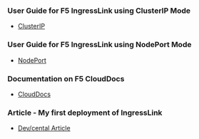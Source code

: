 ### User Guide for F5 IngressLink using ClusterIP Mode

* [ClusterIP](https://github.com/nandakishorepeddi/k8s-bigip-ctlr-mark/blob/main/user_guides/ingresslink/clusterip/README.md)

### User Guide for F5 IngressLink using NodePort Mode

* [NodePort](https://github.com/nandakishorepeddi/k8s-bigip-ctlr-mark/blob/main/user_guides/ingresslink/nodeport/README.md)

### Documentation on F5 CloudDocs

* [CloudDocs](https://clouddocs.f5.com/containers/latest/userguide/ingresslink/)

### Article - My first deployment of IngressLink

* [Dev/cental Article](https://devcentral.f5.com/s/articles/My-first-deployment-of-IngressLink)